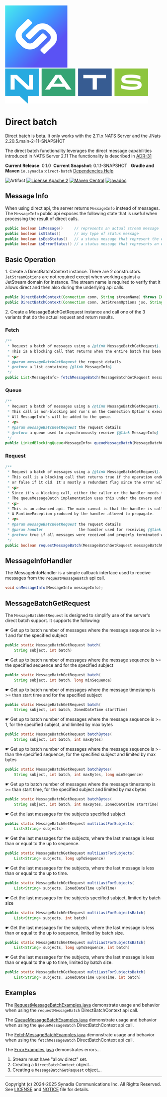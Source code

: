 ![Synadia](src/main/javadoc/images/synadia-logo.png) &nbsp;&nbsp;&nbsp;&nbsp; ![NATS](src/main/javadoc/images/large-logo.png)

# Direct batch

Direct batch is beta.
It only works with the 2.11.x NATS Server and the JNats 2.20.5.main-2-11-SNAPSHOT

The direct batch functionality leverages the direct message capabilities introduced in NATS Server 2.11
The functionality is described in [ADR-31](https://github.com/nats-io/nats-architecture-and-design/blob/main/adr/ADR-31.md) 

**Current Release**: 0.1.0
&nbsp;**Current Snapshot**: 0.1.1-SNAPSHOT
&nbsp; **Gradle and Maven** `io.synadia:direct-batch`
[Dependencies Help](https://github.com/synadia-io/orbit.java?tab=readme-ov-file#dependencies) 

![Artifact](https://img.shields.io/badge/Artifact-io.synadia:direct--batch-00BC8E?labelColor=grey&style=flat)
[![License Apache 2](https://img.shields.io/badge/License-Apache2-blue.svg)](https://www.apache.org/licenses/LICENSE-2.0)
[![Maven Central](https://maven-badges.herokuapp.com/maven-central/io.synadia/direct-batch/badge.svg)](https://maven-badges.herokuapp.com/maven-central/io.synadia/direct-batch)
[![javadoc](https://javadoc.io/badge2/io.synadia/direct-batch/javadoc.svg)](https://javadoc.io/doc/io.synadia/direct-batch)


## Message Info
When using direct api, the server returns `MessageInfo` instead of messages. 
The `MessageInfo` public api exposes the following state that is useful when processing the
result of direct calls.

```java
public boolean isMessage()     // represents an actual stream message
public boolean isStatus()      // any type of status message 
public boolean isEobStatus()   // a status message that represent the end of data has been reached
public boolean isErrorStatus() // a status message that represents an error
```

## Basic Operation

1\. Create a DirectBatchContext instance. There are 2 constructors.
`JetStreamOptions` are not required except when working against a JetStream domain for instance.
The stream name is required to verify that it allows direct and then also during the underlying api calls.

```java
public DirectBatchContext(Connection conn, String streamName) throws IOException, JetStreamApiException
public DirectBatchContext(Connection conn, JetStreamOptions jso, String streamName) throws IOException, JetStreamApiException
```

2\. Create a MessageBatchGetRequest instance and call one of the 3 variants that do the actual request and return results.

### Fetch
```java
/**
 * Request a batch of messages using a {@link MessageBatchGetRequest}.
 * This ia a blocking call that returns when the entire batch has been satisfied.
 * <p>
 * @param messageBatchGetRequest the request details
 * @return a list containing {@link MessageInfo}
 */
public List<MessageInfo> fetchMessageBatch(MessageBatchGetRequest messageBatchGetRequest)
```

### Queue
```java
/**
 * Request a batch of messages using a {@link MessageBatchGetRequest}.
 * This call is non-blocking and run's on the Connection Option's executor.
 * All MessageInfo's will be added to the queue.
 * <p>
 * @param messageBatchGetRequest the request details
 * @return a queue used to asynchronously receive {@link MessageInfo}
 */
public LinkedBlockingQueue<MessageInfo> queueMessageBatch(MessageBatchGetRequest messageBatchGetRequest)
```

### Request
```java
/**
 * Request a batch of messages using a {@link MessageBatchGetRequest}.
 * This call is a blocking call that returns true if the operation ended without an error status
 * or false if it did. It's mostly a redundant flag since the error will always be given to the handler.
 * <p>
 * Since it's a blocking call, either the caller or the handler needs to run on a different thread.
 * The queueMessageBatch implementation uses this under the covers and can be looked at as an example
 * <p>
 * This is an advanced api. The main caveat is that the handler is called in a blocking fashion. 
 * A RuntimeException produced by the handler allowed to propagate.  
 * <p>
 * @param messageBatchGetRequest the request details
 * @param handler                the handler used for receiving {@link MessageInfo}
 * @return true if all messages were received and properly terminated with a server EOB
 */
public boolean requestMessageBatch(MessageBatchGetRequest messageBatchGetRequest, MessageInfoHandler handler)
```

## MessageInfoHandler

The MessageInfoHandler is a simple callback interface used to receive messages from the `requestMessageBatch` api call.   
```java
void onMessageInfo(MessageInfo messageInfo);
```

## MessageBatchGetRequest

The `MessageBatchGetRequest` is designed to simplify use of the server's direct batch support. 
It supports the following:

☛ Get up to batch number of messages where the message sequence is >= 1 and for the specified subject
```java
public static MessageBatchGetRequest batch(
    String subject, int batch)
```

☛ Get up to batch number of messages where the message sequence is >= the specified sequence and for the specified subject
```java
public static MessageBatchGetRequest batch(
    String subject, int batch, long minSequence)
```

☛ Get up to batch number of messages where the message timestamp is >= than start time and for the specified subject
```java
public static MessageBatchGetRequest batch(
    String subject, int batch, ZonedDateTime startTime)
```

☛ Get up to batch number of messages where the message sequence is >= 1, for the specified subject, and limited by max bytes
```java
public static MessageBatchGetRequest batchBytes(
    String subject, int batch, int maxBytes)
```

☛ Get up to batch number of messages where the message sequence is >= than the specified sequence, for the specified subject and limited by max bytes
```java
public static MessageBatchGetRequest batchBytes(
    String subject, int batch, int maxBytes, long minSequence)
```

☛ Get up to batch number of messages where the message timestamp is >= than start time, for the specified subject and limited by max bytes
```java
public static MessageBatchGetRequest batchBytes(
    String subject, int batch, int maxBytes, ZonedDateTime startTime)
```

☛ Get the last messages for the subjects specified subject
```java
public static MessageBatchGetRequest multiLastForSubjects(
    List<String> subjects)
```

☛ Get the last messages for the subjects, where the last message is less than or equal to the up to sequence.
```java
public static MessageBatchGetRequest multiLastForSubjects(
    List<String> subjects, long upToSequence)
```

☛ Get the last messages for the subjects, where the last message is less than or equal to the up to time.
```java
public static MessageBatchGetRequest multiLastForSubjects(
    List<String> subjects, ZonedDateTime upToTime)
```

☛ Get the last messages for the subjects specified subject, limited by batch size
```java
public static MessageBatchGetRequest multiLastForSubjectsBatch(
    List<String> subjects, int batch)
```

☛ Get the last messages for the subjects, where the last message is less than or equal to the up to sequence, limited by batch size.
```java
public static MessageBatchGetRequest multiLastForSubjectsBatch(
    List<String> subjects, long upToSequence, int batch)
```

☛ Get the last messages for the subjects, where the last message is less than or equal to the up to time, limited by batch size.
```java
public static MessageBatchGetRequest multiLastForSubjectsBatch(
    List<String> subjects, ZonedDateTime upToTime, int batch)
```

## Examples

The [RequestMessageBatchExamples.java](src/examples/java/io/synadia/examples/RequestMessageBatchExamples.java)
demonstrate usage and behavior when using the `requestMessageBatch` DirectBatchContext api call.

The [QueueMessageBatchExamples.java](src/examples/java/io/synadia/examples/QueueMessageBatchExamples.java)
demonstrate usage and behavior when using the `queueMessageBatch` DirectBatchContext api call.

The [FetchMessageBatchExamples.java](src/examples/java/io/synadia/examples/FetchMessageBatchExamples.java)
demonstrate usage and behavior when using the `fetchMessageBatch` DirectBatchContext api call.

The [ErrorExamples.java](src/examples/java/io/synadia/examples/ErrorExamples.java) demonstrates errors...
1. Stream must have "allow direct" set.
2. Creating a `DirectBatchContext` object...
3. Creating a `MessageBatchGetRequest` object...

---
Copyright (c) 2024-2025 Synadia Communications Inc. All Rights Reserved.
See [LICENSE](LICENSE) and [NOTICE](NOTICE) file for details.
